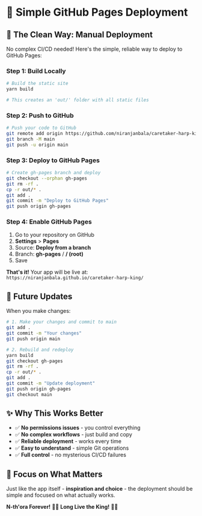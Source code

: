 # 🚀 **Simple GitHub Pages Deployment**

## 🎯 **The Clean Way: Manual Deployment**

No complex CI/CD needed! Here's the simple, reliable way to deploy to GitHub Pages:

### **Step 1: Build Locally**
```bash
# Build the static site
yarn build

# This creates an 'out/' folder with all static files
```

### **Step 2: Push to GitHub**
```bash
# Push your code to GitHub
git remote add origin https://github.com/niranjanbala/caretaker-harp-king.git
git branch -M main
git push -u origin main
```

### **Step 3: Deploy to GitHub Pages**
```bash
# Create gh-pages branch and deploy
git checkout --orphan gh-pages
git rm -rf .
cp -r out/* .
git add .
git commit -m "Deploy to GitHub Pages"
git push origin gh-pages
```

### **Step 4: Enable GitHub Pages**
1. Go to your repository on GitHub
2. **Settings** > **Pages**
3. Source: **Deploy from a branch**
4. Branch: **gh-pages** / **/ (root)**
5. Save

**That's it!** Your app will be live at: `https://niranjanbala.github.io/caretaker-harp-king/`

## 🔄 **Future Updates**

When you make changes:
```bash
# 1. Make your changes and commit to main
git add .
git commit -m "Your changes"
git push origin main

# 2. Rebuild and redeploy
yarn build
git checkout gh-pages
git rm -rf .
cp -r out/* .
git add .
git commit -m "Update deployment"
git push origin gh-pages
git checkout main
```

## ✨ **Why This Works Better**

- ✅ **No permissions issues** - you control everything
- ✅ **No complex workflows** - just build and copy
- ✅ **Reliable deployment** - works every time
- ✅ **Easy to understand** - simple Git operations
- ✅ **Full control** - no mysterious CI/CD failures

## 🎵 **Focus on What Matters**

Just like the app itself - **inspiration and choice** - the deployment should be simple and focused on what actually works.

**N-th'ora Forever!** 🖤💜 **Long Live the King!** 👑🎵